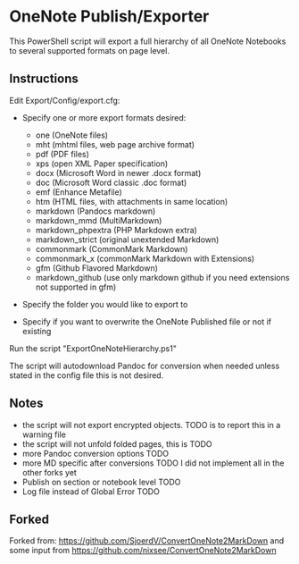 # OneNote Publish/Exporter

This PowerShell script will export a full hierarchy of all OneNote Notebooks to several supported formats on page level.

## Instructions

Edit Export/Config/export.cfg:

- Specify one or more export formats desired:

   - one (OneNote files)
   - mht (mhtml files, web page archive format)
   - pdf  (PDF files)
   - xps  (open XML Paper specification)
   - docx (Microsoft Word in newer .docx format)
   - doc  (Microsoft Word classic .doc format)
   - emf (Enhance Metafile)
   - htm (HTML files, with attachments in same location)
   - markdown (Pandocs markdown)
   - markdown_mmd (MultiMarkdown)
   - markdown_phpextra (PHP Markdown extra)
   - markdown_strict (original unextended Markdown)
   - commonmark (CommonMark Markdown)
   - commonmark_x (commonMark Markdown with Extensions)
   - gfm (Github Flavored Markdown)
   - markdown_github (use only markdown github if you need extensions not supported in gfm)

- Specify the folder you would like to export to
- Specify if you want to overwrite the OneNote Published file or not if existing

Run the script "ExportOneNoteHierarchy.ps1"

The script will autodownload Pandoc for conversion when needed unless stated in the config file this is not desired.

## Notes

- the script will not export encrypted objects. TODO is to report this in a warning file
- the script will not unfold folded pages, this is TODO
- more Pandoc conversion options TODO
- more MD specific after conversions TODO I did not implement all in the other forks yet
- Publish on section or notebook level TODO
- Log file instead of Global Error TODO

## Forked

Forked from: https://github.com/SjoerdV/ConvertOneNote2MarkDown and some input from https://github.com/nixsee/ConvertOneNote2MarkDown